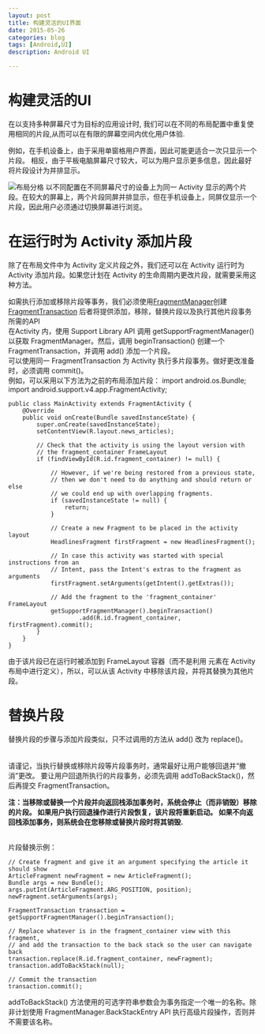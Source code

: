 ```yaml
---
layout: post
title: 构建灵活的UI界面
date: 2015-05-26
categories: blog
tags: [Android,UI]
description: Android UI

---
```

# 构建灵活的UI

在以支持多种屏幕尺寸为目标的应用设计时, 我们可以在不同的布局配置中重复使用相同的片段,从而可以在有限的屏幕空间内优化用户体验.<br>

例如，在手机设备上，由于采用单窗格用户界面，因此可能更适合一次只显示一个片段。 相反，由于平板电脑屏幕尺寸较大，可以为用户显示更多信息，因此最好将片段设计为并排显示。<br>

![布局分格](../../../../../img/fragments.png)
 以不同配置在不同屏幕尺寸的设备上为同一 Activity 显示的两个片段。在较大的屏幕上，两个片段同屏并排显示，但在手机设备上，同屏仅显示一个片段，因此用户必须通过切换屏幕进行浏览。<br>



# 在运行时为 Activity 添加片段
 除了在布局文件中为 Activity 定义片段之外，我们还可以在 Activity 运行时为 Activity 添加片段。如果您计划在 Activity 的生命周期内更改片段，就需要采用这种方法。
 <br>

如需执行添加或移除片段等事务，我们必须使用<a href="https://developer.android.com/reference/android/support/v4/app/FragmentManager.html">FragmentManager</a>创建<a href="https://developer.android.com/reference/android/support/v4/app/FragmentTransaction.html">FragmentTransaction</a>
后者将提供添加，移除，替换片段以及执行其他片段事务所需的API
<br>
在Activity 内，使用 Support Library API 调用 getSupportFragmentManager() 以获取 FragmentManager。然后，调用 beginTransaction() 创建一个 FragmentTransaction，并调用 add() 添加一个片段。
<br>
可以使用同一 FragmentTransaction 为 Activity 执行多片段事务。做好更改准备时，必须调用 commit()。
<br>
例如，可以采用以下方法为之前的布局添加片段：
    import android.os.Bundle;
    import android.support.v4.app.FragmentActivity;

    public class MainActivity extends FragmentActivity {
        @Override
        public void onCreate(Bundle savedInstanceState) {
            super.onCreate(savedInstanceState);
            setContentView(R.layout.news_articles);

            // Check that the activity is using the layout version with
            // the fragment_container FrameLayout
            if (findViewById(R.id.fragment_container) != null) {

                // However, if we're being restored from a previous state,
                // then we don't need to do anything and should return or else
                // we could end up with overlapping fragments.
                if (savedInstanceState != null) {
                    return;
                }

                // Create a new Fragment to be placed in the activity layout
                HeadlinesFragment firstFragment = new HeadlinesFragment();

                // In case this activity was started with special instructions from an
                // Intent, pass the Intent's extras to the fragment as arguments
                firstFragment.setArguments(getIntent().getExtras());

                // Add the fragment to the 'fragment_container' FrameLayout
                getSupportFragmentManager().beginTransaction()
                        .add(R.id.fragment_container, firstFragment).commit();
            }
        }
    }
由于该片段已在运行时被添加到 FrameLayout 容器（而不是利用 <fragment> 元素在 Activity 布局中进行定义），所以，可以从该 Activity 中移除该片段，并将其替换为其他片段。

# 替换片段
替换片段的步骤与添加片段类似，只不过调用的方法从 add() 改为 replace()。<br><br><br>
请谨记，当执行替换或移除片段等片段事务时，通常最好让用户能够回退并“撤消”更改。 要让用户回退所执行的片段事务，必须先调用 addToBackStack()，然后再提交 FragmentTransaction。<br>

**注：当移除或替换一个片段并向返回栈添加事务时，系统会停止（而非销毁）移除的片段。 如果用户执行回退操作进行片段恢复，该片段将重新启动。 如果不向返回栈添加事务，则系统会在您移除或替换片段时将其销毁.**

<br>
片段替换示例：<br>

    // Create fragment and give it an argument specifying the article it should show
    ArticleFragment newFragment = new ArticleFragment();
    Bundle args = new Bundle();
    args.putInt(ArticleFragment.ARG_POSITION, position);
    newFragment.setArguments(args);

    FragmentTransaction transaction = getSupportFragmentManager().beginTransaction();

    // Replace whatever is in the fragment_container view with this fragment,
    // and add the transaction to the back stack so the user can navigate back
    transaction.replace(R.id.fragment_container, newFragment);
    transaction.addToBackStack(null);

    // Commit the transaction
    transaction.commit();

addToBackStack() 方法使用的可选字符串参数会为事务指定一个唯一的名称。除非计划使用 FragmentManager.BackStackEntry API 执行高级片段操作，否则并不需要该名称。